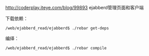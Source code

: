 
http://coderplay.iteye.com/blog/99893
ejabberd管理页面和客户端



下载依赖：

    /web/ejabberd_read/ejabberd$ ./rebar get-deps


编绎：

    /web/ejabberd_read/ejabberd$ ./rebar compile

